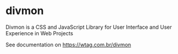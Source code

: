 # divmon
Divmon is a CSS and JavaScript Library for User Interface and User Experience in Web Projects

See documentation on https://wtag.com.br/divmon
